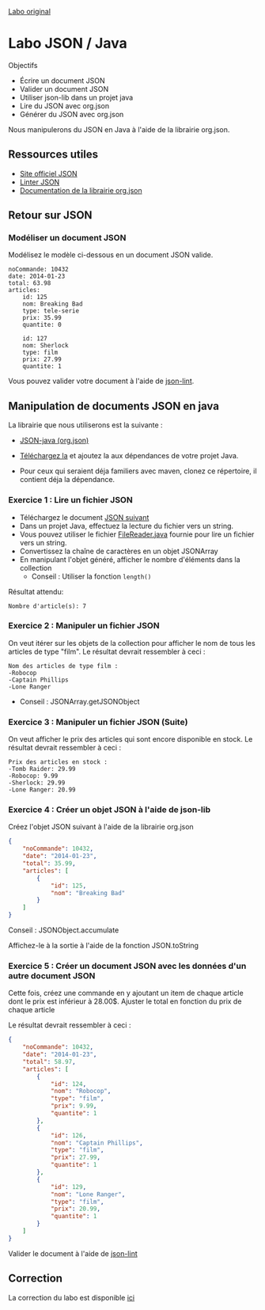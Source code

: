[Labo original](https://github.com/hugoscurti/INF2015-H14/wiki/Labo-02-:-JSON-et-Java)


# Labo JSON / Java

Objectifs

* Écrire un document JSON
* Valider un document JSON
* Utiliser json-lib dans un projet java
* Lire du JSON avec org.json
* Générer du JSON avec org.json

Nous manipulerons du JSON en Java à l'aide de la librairie org.json.

## Ressources utiles

* [Site officiel JSON](http://json.org/)
* [Linter JSON](https://jsonlint.com)
* [Documentation de la librairie org.json](http://stleary.github.io/JSON-java/index.html)

## Retour sur JSON

### Modéliser un document JSON

Modélisez le modèle ci-dessous en un document JSON valide.

```
noCommande: 10432
date: 2014-01-23
total: 63.98
articles: 
    id: 125
    nom: Breaking Bad
    type: tele-serie
    prix: 35.99
    quantite: 0
    
    id: 127
    nom: Sherlock
    type: film
    prix: 27.99
    quantite: 1
```
Vous pouvez valider votre document à l'aide de [json-lint](https://jsonlint.com).

## Manipulation de documents JSON en java

La librairie que nous utiliserons est la suivante :

* [JSON-java (org.json)](https://github.com/stleary/JSON-java)

* [Téléchargez la](http://central.maven.org/maven2/org/json/json/20180130/json-20180130.jar) et ajoutez la aux dépendances de votre projet Java.
* Pour ceux qui seraient déja familiers avec maven, clonez ce répertoire, il contient déja la dépendance.


### Exercice 1 : Lire un fichier JSON
    
* Téléchargez le document [JSON suivant](https://raw.githubusercontent.com/antoine-briand/INF2015-Labo/master/01-JSON/input.json)
* Dans un projet Java, effectuez la lecture du fichier vers un string.
* Vous pouvez utiliser le fichier [FileReader.java](https://github.com/antoine-briand/INF2015-Labo/blob/master/01-JSON/src/main/java/ca/uqam/inf2015/labo/json/FileReader.java) fournie pour lire un fichier vers un string.
* Convertissez la chaîne de caractères en un objet JSONArray
* En manipulant l'objet généré, afficher le nombre d'éléments dans la collection
    * Conseil : Utiliser la fonction ```length()```
    
Résultat attendu:
    
    Nombre d'article(s): 7

### Exercice 2 : Manipuler un fichier JSON
    
On veut itérer sur les objets de la collection pour afficher le nom de tous les articles de type "film". Le résultat devrait ressembler à ceci :
    
    Nom des articles de type film :
    -Robocop
    -Captain Phillips
    -Lone Ranger
    
* Conseil : JSONArray.getJSONObject

### Exercice 3 : Manipuler un fichier JSON (Suite)
    
On veut afficher le prix des articles qui sont encore disponible en stock. Le résultat devrait ressembler à ceci :
    
    Prix des articles en stock :
    -Tomb Raider: 29.99
    -Robocop: 9.99
    -Sherlock: 29.99
    -Lone Ranger: 20.99
    
### Exercice 4 : Créer un objet JSON à l'aide de json-lib
    
Créez l'objet JSON suivant à l'aide de la librairie org.json

```json   
{
    "noCommande": 10432,
    "date": "2014-01-23",
    "total": 35.99,
    "articles": [
        {
            "id": 125,
            "nom": "Breaking Bad"
        }
    ]
}
```
Conseil : JSONObject.accumulate
    
Affichez-le à la sortie à l'aide de la fonction JSON.toString

### Exercice 5 : Créer un document JSON avec les données d'un autre document JSON

Cette fois, créez une commande en y ajoutant un item de chaque article dont le prix est inférieur à 28.00$. Ajuster le total en fonction du prix de chaque article

Le résultat devrait ressembler à ceci :
```json
{
    "noCommande": 10432,
    "date": "2014-01-23",
    "total": 58.97,
    "articles": [
        {
            "id": 124,
            "nom": "Robocop",
            "type": "film",
            "prix": 9.99,
            "quantite": 1
        },
        {
            "id": 126,
            "nom": "Captain Phillips",
            "type": "film",
            "prix": 27.99,
            "quantite": 1
        },
        {
            "id": 129,
            "nom": "Lone Ranger",
            "type": "film",
            "prix": 20.99,
            "quantite": 1
        }
    ]
}
```
Valider le document à l'aide de [json-lint](https://jsonlint.com)


## Correction

La correction du labo est disponible [ici](https://github.com/antoine-briand/INF2015-Labo/tree/correction/01-JSON/src/main/java/ca/uqam/inf2015/labo/json)
